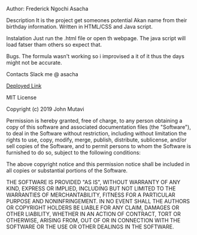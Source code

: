 Author: Frederick Ngochi Asacha

  Description
        It is the project get someones potential Akan name from their birthday information.
        Written in HTML/CSS and Java script.

  Instalation
        Just run the .html file or open th webpage. The java script will load fatser tham others so expect that. 

  Bugs.
        The formula wasn't working so i improvised a  it of it thus the days might not be accurate.

 Contacts
        Slack me @ asacha


[Deployed Link]()

MIT License

Copyright (c) 2019 John Mutavi

Permission is hereby granted, free of charge, to any person obtaining a copy of this software and associated documentation files (the "Software"), to deal in the Software without restriction, including without limitation the rights to use, copy, modify, merge, publish, distribute, sublicense, and/or sell copies of the Software, and to permit persons to whom the Software is furnished to do so, subject to the following conditions:

The above copyright notice and this permission notice shall be included in all copies or substantial portions of the Software.

THE SOFTWARE IS PROVIDED "AS IS", WITHOUT WARRANTY OF ANY KIND, EXPRESS OR IMPLIED, INCLUDING BUT NOT LIMITED TO THE WARRANTIES OF MERCHANTABILITY, FITNESS FOR A PARTICULAR PURPOSE AND NONINFRINGEMENT. IN NO EVENT SHALL THE AUTHORS OR COPYRIGHT HOLDERS BE LIABLE FOR ANY CLAIM, DAMAGES OR OTHER LIABILITY, WHETHER IN AN ACTION OF CONTRACT, TORT OR OTHERWISE, ARISING FROM, OUT OF OR IN CONNECTION WITH THE SOFTWARE OR THE USE OR OTHER DEALINGS IN THE SOFTWARE.